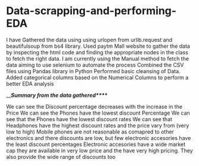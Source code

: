 # Data-scrapping-and-performing-EDA
I have Gathered the data using using urlopen from urlib.request and beautifulsoup from bs4 library.
Used paytm Mall website to gather the data by inspecting the html code and finding the appropriate nodes in the class to fetch the right data.
I am currently using the Manual method to fetch the data aiming to use selenium to automate the process
Combined the CSV files using Pandas library in Python 
Performed basic cleansing of Data. Added categorical columns based on the Numerical Columns to perform a better EDA analysis



_____________________________________________________**************Summary from the data gathered******************___________________________________________________



We can see the Discount percentage decreases with the increase in the Price
We can see the Phones have the lowest discount Percentage
We can see that the Phones have the lowest discount rates
We can see that Headphones have the highest discount rates and the price vary from (very low to high)
Mobile phones are not reasonable as comapred to other electronics and there discounts are low, but few electronic accesories have the least discount percentages
Electronic accesories have a wide market cap they are available in very low price and the have very high pricing. They also provide the wide range of discounts too

